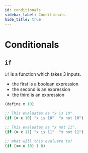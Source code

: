 ```yaml
---
id: conditionals
sidebar_label: Conditionals
hide_title: true
---
```


# Conditionals

## `if`

`if` is a function which takes 3 inputs.
 * the first is a boolean expression
 * the second is an expression
 * the third is an expression

``` clojure
(define x 10)

;; This evaluates as "x is 10".
(if (= x 10) "x is 10"  "x not 10")

;; This evaluates as "x not 11".
(if (= x 11) "x is 11"  "x not 11")

;; What will this evaluate to?
(if (<= x 10) 1 0)
```
